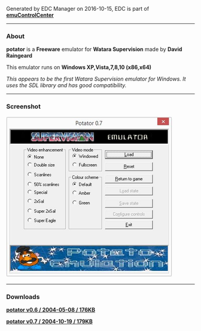 Generated by EDC Manager on 2016-10-15, EDC is part of [**emuControlCenter**](https://github.com/PhoenixInteractiveNL/emuControlCenter/wiki)
***
### About
**potator** is a **Freeware** emulator for **Watara Supervision** made by **David Raingeard**

This emulator runs on **Windows XP,Vista,7,8,10 (x86,x64)**

_This appears to be the first Watara Supervision emulator for Windows. It uses the SDL library and has good compatibility._

***
### Screenshot
![](https://raw.githubusercontent.com/PhoenixInteractiveNL/edc-masterhook/master/downloadhooks/potator/potator_screen.jpg)
***
### Downloads
[**potator v0.6 / 2004-05-08 / 176KB**](https://github.com/PhoenixInteractiveNL/edc-repo0001/raw/master/potator/0.6.7z)

[**potator v0.7 / 2004-10-19 / 179KB**](https://github.com/PhoenixInteractiveNL/edc-repo0001/raw/master/potator/0.7.7z)

